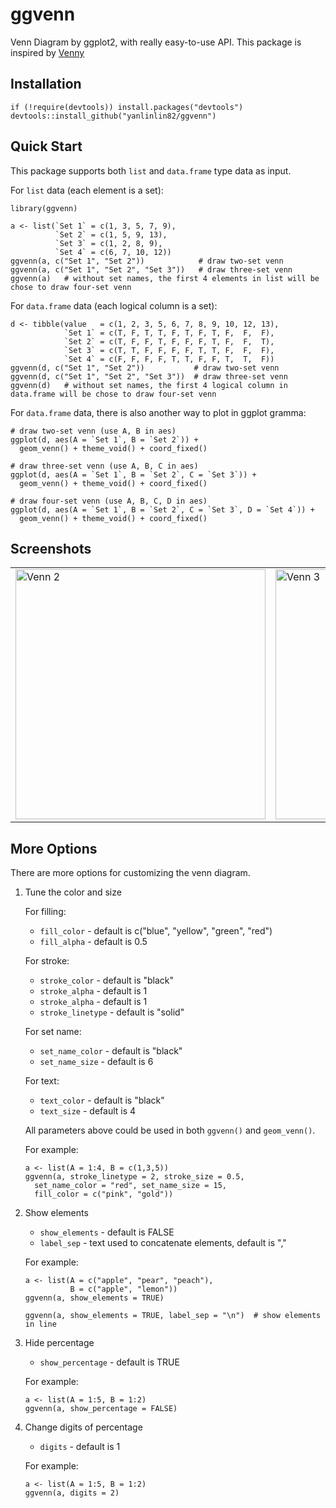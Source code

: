 # ggvenn

Venn Diagram by ggplot2, with really easy-to-use API. This package is inspired by [Venny](http://bioinfogp.cnb.csic.es/tools/venny/index.html)

## Installation

```{r}
if (!require(devtools)) install.packages("devtools")
devtools::install_github("yanlinlin82/ggvenn")
```

## Quick Start

This package supports both `list` and `data.frame` type data as input.

For `list` data (each element is a set):

```{r}
library(ggvenn)

a <- list(`Set 1` = c(1, 3, 5, 7, 9),
          `Set 2` = c(1, 5, 9, 13),
          `Set 3` = c(1, 2, 8, 9),
          `Set 4` = c(6, 7, 10, 12))
ggvenn(a, c("Set 1", "Set 2"))            # draw two-set venn
ggvenn(a, c("Set 1", "Set 2", "Set 3"))   # draw three-set venn
ggvenn(a)   # without set names, the first 4 elements in list will be chose to draw four-set venn
```

For `data.frame` data (each logical column is a set):

```{r}
d <- tibble(value   = c(1, 2, 3, 5, 6, 7, 8, 9, 10, 12, 13),
            `Set 1` = c(T, F, T, T, F, T, F, T, F,  F,  F),
            `Set 2` = c(T, F, F, T, F, F, F, T, F,  F,  T),
            `Set 3` = c(T, T, F, F, F, F, T, T, F,  F,  F),
            `Set 4` = c(F, F, F, F, T, T, F, F, T,  T,  F))
ggvenn(d, c("Set 1", "Set 2"))           # draw two-set venn
ggvenn(d, c("Set 1", "Set 2", "Set 3"))  # draw three-set venn
ggvenn(d)   # without set names, the first 4 logical column in data.frame will be chose to draw four-set venn
```

For `data.frame` data, there is also another way to plot in ggplot gramma:

```{r}
# draw two-set venn (use A, B in aes)
ggplot(d, aes(A = `Set 1`, B = `Set 2`)) +
  geom_venn() + theme_void() + coord_fixed()

# draw three-set venn (use A, B, C in aes)
ggplot(d, aes(A = `Set 1`, B = `Set 2`, C = `Set 3`)) +
  geom_venn() + theme_void() + coord_fixed()

# draw four-set venn (use A, B, C, D in aes)
ggplot(d, aes(A = `Set 1`, B = `Set 2`, C = `Set 3`, D = `Set 4`)) +
  geom_venn() + theme_void() + coord_fixed()
```

## Screenshots

<table><tr>
<td><img width="400" height="400" src="plots/venn-2.svg" alt="Venn 2"></td>
<td><img width="400" height="400" src="plots/venn-3.svg" alt="Venn 3"></td>
<td><img width="400" height="400" src="plots/venn-4.svg" alt="Venn 4"></td>
</tr></table>

## More Options

There are more options for customizing the venn diagram.

1. Tune the color and size

    For filling:
    
    * `fill_color` - default is c("blue", "yellow", "green", "red")
    * `fill_alpha` - default is 0.5
    
    For stroke:
    
    * `stroke_color` - default is "black"
    * `stroke_alpha` - default is 1
    * `stroke_alpha` - default is 1
    * `stroke_linetype` - default is "solid"

    For set name:
    
    * `set_name_color` - default is "black"
    * `set_name_size` - default is 6

    For text:
    
    * `text_color` - default is "black"
    * `text_size` - default is 4

    All parameters above could be used in both `ggvenn()` and `geom_venn()`.
    
    For example:
    
    ```{r}
    a <- list(A = 1:4, B = c(1,3,5))
    ggvenn(a, stroke_linetype = 2, stroke_size = 0.5,
      set_name_color = "red", set_name_size = 15,
      fill_color = c("pink", "gold"))
    ```

2. Show elements

    * `show_elements` - default is FALSE
    * `label_sep` - text used to concatenate elements, default is ","
    
    For example:
    
    ```{r}
    a <- list(A = c("apple", "pear", "peach"),
              B = c("apple", "lemon"))
    ggvenn(a, show_elements = TRUE)
    
    ggvenn(a, show_elements = TRUE, label_sep = "\n")  # show elements in line
    ```

3. Hide percentage

    * `show_percentage` - default is TRUE

    For example:
    
    ```{r}
    a <- list(A = 1:5, B = 1:2)
    ggvenn(a, show_percentage = FALSE)
    ```

4. Change digits of percentage

    * `digits` - default is 1

    For example:
    
    ```{r}
    a <- list(A = 1:5, B = 1:2)
    ggvenn(a, digits = 2)
    ```
